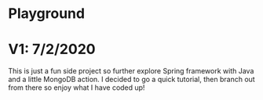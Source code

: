 # Playground

# V1: 7/2/2020
This is just a fun side project so further explore Spring framework with Java and a little MongoDB action. 
I decided to go a quick tutorial, then branch out from there so enjoy what I have coded up!